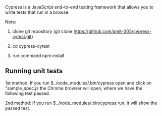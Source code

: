 Cypress is a JavaScript end-to-end testing framework that allows you to write tests that run in a browse

Note:

1. clone git repository (git clone https://github.com/amit-003/cypress-cytest.git)

2. cd cypress-cytest

3. run command npm install

## Running unit tests
1st method:
If you run $../node_modules/.bin/cypress open and click on "sample_spec.js the Chrome browser will open, where we have the following test passed.

2nd method:
If you run $../node_modules/.bin/cypress run, it will show the passed test.